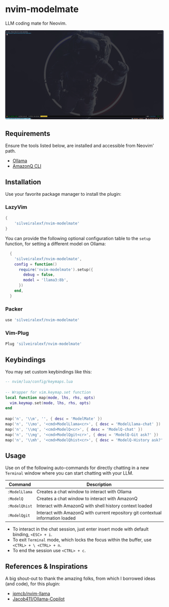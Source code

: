 # nvim-modelmate

LLM coding mate for Neovim.

![demo time](./docs/images/demo.gif)

## Requirements

Ensure the tools listed below, are installed and accessible from Neovim' path.

- [Ollama](https://github.com/ollama/ollama)
- [AmazonQ CLI](https://docs.aws.amazon.com/amazonq/latest/qdeveloper-ug/command-line.html)

## Installation

Use your favorite package manager to install the plugin:

### LazyVim

```lua
{
    'silveiralexf/nvim-modelmate'
}
```

You can provide the following optional configuration table to the `setup`
function, for setting a different model on Ollama:

```lua
  {
    'silveiralexf/nvim-modelmate',
    config = function()
      require('nvim-modelmate').setup({
        debug = false,
        model = 'llama3:8b',
      })
    end,
  }
```

### Packer

```lua
use 'silveiralexf/nvim-modelmate'
```

### Vim-Plug

```lua
Plug 'silveiralexf/nvim-modelmate'
```

## Keybindings

You may set custom keybindings like this:

```lua
-- nvim/lua/config/keymaps.lua

-- Wrapper for vim.keymap.set function
local function map(mode, lhs, rhs, opts)
  vim.keymap.set(mode, lhs, rhs, opts)
end

map('n', '\\m', '', { desc = 'ModelMate' })
map('n', '\\mo', '<cmd>ModelLlama<cr>', { desc = 'ModelLlama-chat' })
map('n', '\\mq', '<cmd>ModelQ<cr>', { desc = 'ModelQ-chat' })
map('n', '\\mg', '<cmd>ModelQgit<cr>', { desc = 'ModelQ-Git ask?' })
map('n', '\\mh', '<cmd>ModelQhist<cr>', { desc = 'ModelQ-History ask?' })
```

## Usage

Use on of the following auto-commands for directly chatting in a new
`Terminal` window where you can start chatting with your LLM.

<!-- markdownlint-disable MD013 -->

| Command       | Description                                                                     |
| ------------- | ------------------------------------------------------------------------------- |
| `:ModelLlama` | Creates a chat window to interact with Ollama                                   |
| `:ModelQ`     | Creates a chat window to interact with AmazonQ                                  |
| `:ModelQhist` | Interact with AmazonQ with shell history context loaded                         |
| `:ModelQgit`  | Interact with AmazonQ with current repository git contextual information loaded |

- To interact in the chat session, just enter insert mode with default binding,
  `<ESC> + i`.
- To exit `Terminal` mode, which locks the focus within the buffer, use `<CTRL> + \ <CTRL> + n`.
- To end the session use `<CTRL> + c`.

## References & Inspirations

A big shout-out to thank the amazing folks, from which I borrowed ideas (and code),
for this plugin:

- [jpmcb/nvim-llama](https://github.com/jpmcb/nvim-llama)
- [Jacob411/Ollama-Copilot](https://github.com/Jacob411/Ollama-Copilot)
